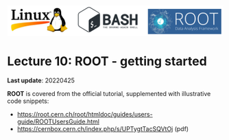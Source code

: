 ![](../Common_Figures/LinuxBashROOT_logos.png)

# Lecture 10: ROOT - getting started

**Last update**: 20220425

**ROOT** is covered from the official tutorial, supplemented with illustrative code snippets:

*  https://root.cern.ch/root/htmldoc/guides/users-guide/ROOTUsersGuide.html
*  https://cernbox.cern.ch/index.php/s/UPTygtTacSQVtOj (pdf)

